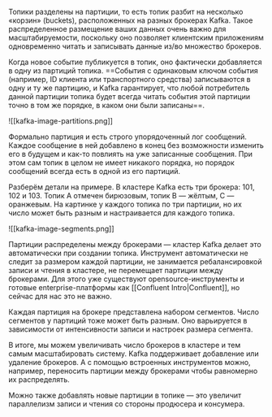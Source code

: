 Топики разделены на партиции, то есть топик разбит на несколько «корзин» (buckets), расположенных на разных брокерах Kafka. Такое распределенное размещение ваших данных очень важно для масштабируемости, поскольку оно позволяет клиентским приложениям одновременно читать и записывать данные из/во множество брокеров. 

Когда новое событие публикуется в топик, оно фактически добавляется в одну из партиций топика. ==События с одинаковым ключом события (например, ID клиента или транспортного средства) записываются в одну и ту же партицию, и Kafka гарантирует, что любой потребитель данной партиции топика будет всегда читать события этой партиции точно в том же порядке, в каком они были записаны==.

![[kafka-image-partitions.png]]

Формально партиция и есть строго упорядоченный лог сообщений. Каждое сообщение в ней добавлено в конец без возможности изменить его в будущем и как-то повлиять на уже записанные сообщения. При этом сам топик в целом не имеет никакого порядка, но порядок сообщений всегда есть в одной из его партиций.

Разберём детали на примере. В кластере Kafka есть три брокера: 101, 102 и 103. Топик A отмечен бирюзовым, топик B — жёлтым, C — оранжевым. На картинке у каждого топика по три партиции, но их число может быть разным и настраивается для каждого топика.

![[kafka-image-segments.png]]

Партиции распределены между брокерами — кластер Kafka делает это автоматически при создании топика. Инструмент автоматически не следит за размером каждой партиции, не занимается ребалансировкой записи и чтения в кластере, не перемещает партиции между брокерами. Для этого уже существуют opensource-инструменты и готовые enterprise-платформы как [[Confluent Intro|Confluent]], но сейчас для нас это не важно.

Каждая партиция на брокере представлена набором сегментов. Число сегментов у партиций тоже может быть разным. Оно варьируется в зависимости от интенсивности записи и настроек размера сегмента.

В итоге, мы можем увеличивать число брокеров в кластере и тем самым масштабировать систему. Kafka поддерживает добавление или удаление брокеров. А с помощью встроенных инструментов можно, например, переносить партиции между брокерами чтобы равномерно их распределять.

Можно также добавлять новые партиции в топике — это увеличит параллелизм записи и чтения со стороны продюсера и консумера.